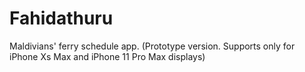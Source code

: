 # Fahidathuru

Maldivians' ferry schedule app.
(Prototype version. Supports only for iPhone Xs Max and iPhone 11 Pro Max displays)
